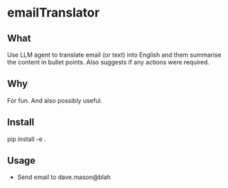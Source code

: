 # emailTranslator

## What

Use LLM agent to translate email (or text) into English and them summarise the content
in bullet points. Also suggests if any actions were required.

## Why

For fun. And also possibly useful.

## Install

 pip install -e .

## Usage

 - Send email to dave.mason@blah

 
